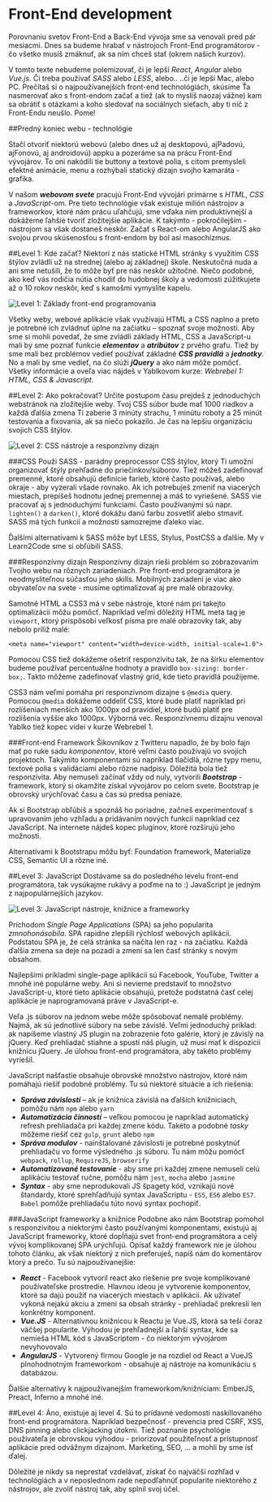 # Front-End development
Porovnaniu svetov Front-End a Back-End vývoja sme sa venovali pred pár mesiacmi. Dnes  sa budeme hrabať v nástrojoch Front-End programátorov - čo všetko musíš zmáknuť, ak sa ním chceš stať (okrem našich kurzov).

V tomto texte nebudeme polemizovať, či je lepší _React_, _Angular_ alebo _Vue.js_. Či treba používať _SASS_ alebo _LESS_, alebo.. ..či je lepší Mac, alebo PC. Prečítaš si o najpoužívanejších front-end technológiách, skúsime Ťa nasmerovať ako s front-endom začať a tiež (ak to myslíš naozaj vážne) kam sa obrátiť s otázkami a koho sledovať na sociálnych sieťach, aby ti nič z Front-Endu neušlo. Pome!

##Predný koniec webu - technológie

Stačí otvoriť niektorú webovú (alebo dnes už aj desktopovú, ajPadovú, ajFonovú, aj androidovú) appku a pozeráme sa na prácu Front-End vývojárov. To oni nakódili tie buttony a textové polia, s citom premysleli  efektné animácie, menu a rozhýbali statický dizajn svojho kamaráta - grafika.

V našom ***webovom svete*** pracujú Front-End vývojári primárne s _HTML_, _CSS_ a _JavaScript_-om. Pre tieto technológie však existuje milión nástrojov a frameworkov, ktoré nám prácu uľahčujú, sme vďaka nim produktívnejší a dokážeme ľahšie tvoriť zložitejšie aplikácie. K takýmto - pokročilejším - nástrojom sa však dostaneš neskôr. Začať s React-om alebo AngularJS ako svojou prvou skúsenosťou s front-endom by bol asi masochizmus.

##Level 1: Kde začať?
Niektorí z nás statické HTML stránky s využitím CSS štýlov zvládli už na strednej (alebo aj základnej) škole. Neskutočná nuda a ani sme netušili, že to môže byť pre nás neskôr užitočné. Niečo podobné, ako keď vás rodičia nútia chodiť do hudobnej školy a vedomosti zúžitkujete až o 10 rokov neskôr, keď s kamošmi vymyslíte kapelu.

![Level 1: Základy front-end programovania](http://i.imgur.com/tMZWJew.png)

Všetky weby, webové aplikácie však využívajú HTML a CSS naplno a preto je potrebné ich zvládnuť úplne na začiatku – spoznať svoje možnosti. Aby sme si mohli povedať, že sme zvládli základy HTML, CSS a JavaScript-u mali by sme poznať funkcie ***elementov*** a ***atribútov*** z prvého grafu. Tiež by sme mali bez problémov vedieť používať základné ***CSS pravidlá*** a ***jednotky***. No a mali by sme vedieť, na čo slúži ***jQuery*** a ako nám môže pomôcť. Všetky informácie a oveľa viac nájdeš v Yablkovom kurze: _Webrebel 1: HTML, CSS & Javascript_.

##Level 2: Ako pokračovať?
Určite postupom času prejdeš z jednoduchých webstránok na zložitejšie weby. Tvoj CSS súbor bude mať 1000 riadkov a každá ďalšia zmena Ti zaberie 3 minúty strachu, 1 minútu roboty a 25 minút testovania a fixovania, ak sa niečo pokazilo. Je čas na lepšiu organizáciu svojich CSS štýlov.

![Level 2: CSS nástroje a responzívny dizajn](http://i.imgur.com/v2YAW3m.png)

###CSS
Použi SASS - parádny preprocessor CSS štýlov, ktorý Ti umožní organizovať štýly prehľadne do priečinkov/súborov. Tiež môžeš zadefinovať premenné, ktoré obsahujú definície farieb, ktoré často používaš, alebo okraje - aby vyzerali všade rovnako. Ak ich potrebuješ zmeniť na viacerých miestach, prepíšeš hodnotu jednej premennej a máš to vyriešené. SASS vie pracovať aj s jednoduchými funkciami. Často používanými sú napr. `lighten()` a `darken()`, ktoré dokážu danú farbu zosvetliť alebo stmaviť. SASS má tých funkcií a možností samozrejme ďaleko viac.

Ďalšími alternatívami k SASS môže byť LESS, Stylus, PostCSS a ďalšie. My v Learn2Code sme si obľúbili SASS.

###Responzívny dizajn
Responzívny dizajn rieši problém so zobrazovaním Tvojho webu na rôznych zariadeniach. Pre front-end programátora je neodmysliteľnou súčasťou jeho skills. Mobilných zariadení je viac ako obyvateľov na svete - musíme optimalizovať aj pre malé obrazovky.

Samotné HTML a CSS3 má v sebe nástroje, ktoré nám pri takejto optimalizácii môžu pomôcť. Napríklad veľmi dôležitý HTML meta tag je `viewport`, ktorý prispôsobí veľkosť písma pre malé obrazovky tak, aby nebolo príliž malé:
```
<meta name="viewport" content="width=device-width, initial-scale=1.0">
```
Pomocou CSS tiež dokážeme ošetriť responzivitu tak, že na šírku elementov budeme používať percentuálne hodnoty a pravidlo `box-sizing: border-box;`. Takto môžeme zadefinovať vlastný grid, kde tieto pravidlá použijeme.

CSS3 nám veľmi pomáha pri responzívnom dizajne s `@media` query. Pomocou `@media` dokážeme oddeliť CSS, ktoré bude platiť napríklad pri rozlíšeniach menších ako 1000px od pravidiel, ktoré budú platiť pre rozlíšenia vyššie ako 1000px. Výborná vec. Responzívnemu dizajnu venoval Yablko tiež kopec videí v kurze Webrebel 1.

###Front-end Framework
Šikovníkov z Twitteru napadlo, že by bolo fajn mať po ruke sadu _komponentov_, ktoré veľmi často používajú vo svojich projektoch. Takýmito komponentami sú napríklad tlačidlá, rôzne typy menu, textové polia s validáciami alebo rôzne nadpisy. Dôležitá bola tiež responzivita. Aby nemuseli začínať vždy od nuly, vytvorili ***Bootstrap*** - framework, ktorý si okamžite získal vývojárov po celom svete. Bootstrap je obrovský urýchľovač času a čas sú predsa peniaze.

Ak si Bootstrap obľúbiš a spoznáš ho poriadne, začneš experimentovať s upravovaním jeho vzhľadu a pridávaním nových funkcií napríklad cez JavaScript. Na internete nájdeš kopec pluginov, ktoré rozširujú jeho možnosti.

Alternatívami k Bootstrapu môžu byť: Foundation framework, Materialize CSS, Semantic UI a rôzne iné.

##Level 3: JavaScript
Dostávame sa do posledného levelu front-end programátora, tak vysúkajme rukávy a poďme na to :) JavaScript je jedným z najpopulárnejších jazykov.

![Level 3: JavaScript nástroje, knižnice a frameworky](http://i.imgur.com/gES0Mvz.png)

Príchodom _Single Page Applications_ (SPA) sa jeho popularita _zmnohonásobila_. SPA rapidne zlepšili rýchlosť webových aplikácií. Podstatou SPA je, že celá stránka sa načíta len raz - na začiatku. Každá ďalšia zmena sa deje na pozadí a zmení sa len časť stránky s novým obsahom.

Najlepšími príkladmi single-page aplikácií sú Facebook, YouTube, Twitter a mnohé iné populárne weby. Ani si nevieme predstaviť to množstvo JavaScript-u, ktoré tieto aplikácie obsahujú, pretože podstatná časť celej aplikácie je naprogramovaná práve v JavaScript-e.

Veľa .js súborov na jednom webe môže spôsobovať nemalé problémy. Najmä, ak sú jednotlivé súbory na sebe závislé. Veľmi jednoduchý príklad: ak napíšeme vlastný JS plugin na zobrazenie foto galérie, ktorý je závislý na jQuery. Keď prehliadač stiahne a spustí náš plugin, už musí mať k dispozícii knižnicu jQuery. Je úlohou front-end programátora, aby takéto problémy vyriešil.

JavaScript našťastie obsahuje obrovské množstvo nástrojov, ktoré nám pomáhajú riešiť podobné problémy. Tu sú niektoré situácie a ich riešenia:

- ***Správa závislostí*** – ak je knižnica závislá na ďalších knižniciach, pomôžu nám `npm` alebo `yarn`
- ***Automatizácia činností*** – veľkou pomocou je napríklad automatický refresh prehliadača pri každej zmene kódu. Takéto a podobné _tasky_ môžeme riešiť cez `gulp`, `grunt` alebo `npm`
- ***Správa modulov*** - nainštalované závislosti je potrebné poskytnúť prehliadaču vo forme výsledného .js súboru. Tu nám môžu pomôcť `webpack`, `rollup`, `RequireJS`, `browserify`
- ***Automatizované testovanie*** - aby sme pri každej zmene nemuseli celú aplikáciu testovať ručne, pomôžu nám `jest`, `mocha` alebo `jasmine`
- ***Syntax*** - aby sme neprodukovali JS špagety kód, vznikajú nové štandardy, ktoré sprehľadňujú syntax JavaScriptu - `ES5`, `ES6` alebo `ES7`. `Babel` pomôže prehliadaču túto novú syntax pochopiť.

###JavaScript frameworky a knižnice
Podobne ako nám Bootstrap pomohol s responzivitou a niektorými často používanými komponentami, existujú aj JavaScript frameworky, ktoré dopĺňajú svet front-end programátora a celý vývoj komplikovanej SPA urýchľujú. Opísať každý framework nie je úlohou tohoto článku, ak však niektorý z nich preferuješ, napíš nám do komentárov ktorý a prečo. Tu sú najpoužívanejšie:

- ***React*** - Facebook vytvoril react ako riešenie pre svoje komplikované používateľske prostredie. Hlavnou ideou je vytvorenie komponentov, ktoré sa dajú použiť na viacerých miestach v aplikácii. Ak užívateľ vykoná nejakú akciu a zmení sa obsah stránky - prehliadač prekreslí len konkrétny komponent.
- ***Vue.JS*** - Alternatívnou knižnicou k Reactu je Vue.JS, ktorá sa teší čoraz väčšej popularite. Výhodou je prehľadnejší a ľahší syntax, kde sa nemieša HTML kód s JavaScriptom - čo niektorým vývojárom nevyhovovalo
- ***AngularJS*** - Vytvorený firmou Google je na rozdiel od React a VueJS plnohodnotným frameworkom - obsahuje aj nástroje na komunikáciu s databázou.

Ďalšie alternatívy k najpoužívanejším frameworkom/knižniciam: EmberJS, Preact, Inferno a mnohé iné.

##Level 4:
Áno, existuje aj level 4. Sú to prídavné vedomosti naskillovaného front-end programátora. Napríklad bezpečnosť - prevencia pred CSRF, XSS, DNS pinning alebo clickjacking útokmi. Tiež poznanie psychológie používateľa je obrovskou výhodou - priorizovať použiteľnosť a prístupnosť aplikácie pred odvážnym dizajnom. Marketing, SEO, ... a mohli by sme ísť ďalej.

Dôležité je nikdy sa neprestať vzdelávať, získať čo najväčší rozhľad v technológiách a v neposlednom rade nepodľahnúť popularite niektorého z nástrojov, ale zvoliť nástroj tak, aby splnil svoj účel.
